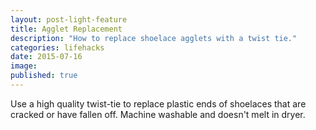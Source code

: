 ```yaml
---
layout: post-light-feature
title: Agglet Replacement
description: "How to replace shoelace agglets with a twist tie."
categories: lifehacks
date: 2015-07-16
image: 
published: true
---
```

Use a high quality twist-tie to replace plastic ends of shoelaces that are cracked or have fallen off. Machine washable and doesn't melt in dryer.


